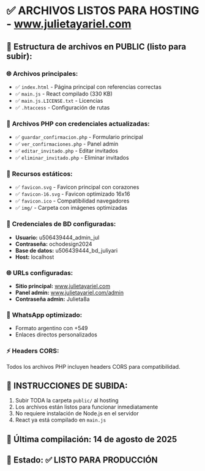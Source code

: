 # ✅ ARCHIVOS LISTOS PARA HOSTING - www.julietayariel.com

## 📂 Estructura de archivos en PUBLIC (listo para subir):

### 🌐 **Archivos principales:**
- ✅ `index.html` - Página principal con referencias correctas
- ✅ `main.js` - React compilado (330 KB)
- ✅ `main.js.LICENSE.txt` - Licencias
- ✅ `.htaccess` - Configuración de rutas

### 🔧 **Archivos PHP con credenciales actualizadas:**
- ✅ `guardar_confirmacion.php` - Formulario principal
- ✅ `ver_confirmaciones.php` - Panel admin 
- ✅ `editar_invitado.php` - Editar invitados
- ✅ `eliminar_invitado.php` - Eliminar invitados

### 🎨 **Recursos estáticos:**
- ✅ `favicon.svg` - Favicon principal con corazones
- ✅ `favicon-16.svg` - Favicon optimizado 16x16
- ✅ `favicon.ico` - Compatibilidad navegadores
- ✅ `img/` - Carpeta con imágenes optimizadas

### 🔐 **Credenciales de BD configuradas:**
- **Usuario:** u506439444_admin_jul
- **Contraseña:** ochodesign2024
- **Base de datos:** u506439444_bd_juliyari
- **Host:** localhost

### 🌐 **URLs configuradas:**
- **Sitio principal:** www.julietayariel.com
- **Panel admin:** www.julietayariel.com/admin
- **Contraseña admin:** Julieta8a

### 📱 **WhatsApp optimizado:**
- Formato argentino con +549
- Enlaces directos personalizados

### ⚡ **Headers CORS:**
Todos los archivos PHP incluyen headers CORS para compatibilidad.

## 🚀 **INSTRUCCIONES DE SUBIDA:**
1. Subir TODA la carpeta `public/` al hosting
2. Los archivos están listos para funcionar inmediatamente
3. No requiere instalación de Node.js en el servidor
4. React ya está compilado en `main.js`

## 📅 **Última compilación:** 14 de agosto de 2025
## 🎯 **Estado:** ✅ LISTO PARA PRODUCCIÓN
